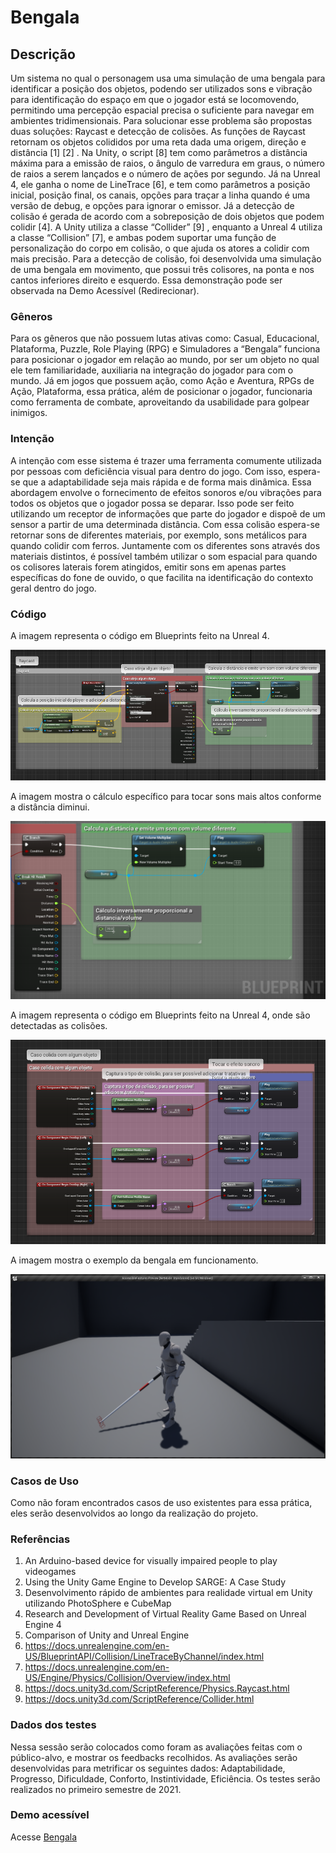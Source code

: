 # Bengala

## Descrição

 Um sistema no qual o personagem usa uma simulação de uma bengala para identificar a posição dos objetos, podendo ser utilizados sons e vibração para identificação do espaço em que o jogador está se locomovendo, permitindo uma percepção espacial precisa o suficiente para navegar em ambientes tridimensionais.
Para solucionar esse problema são propostas duas soluções: Raycast e detecção de colisões. As funções de Raycast retornam os objetos colididos por uma reta dada uma origem, direção e distância [1] [2] . Na Unity, o script [8] tem como parâmetros a distância máxima para a emissão de raios, o ângulo de varredura em graus, o número de raios a serem lançados e o número de ações por segundo. Já na Unreal 4, ele ganha o nome de LineTrace [6], e tem como parâmetros a posição inicial, posição final, os canais, opções para traçar a linha quando é uma versão de debug, e opções para ignorar o emissor.
Já a detecção de colisão é gerada de acordo com a sobreposição de dois objetos que podem colidir [4]. A Unity utiliza a classe “Collider” [9] , enquanto a Unreal 4 utiliza  a classe “Collision” [7], e ambas podem suportar uma função de personalização do corpo em colisão, o que ajuda os atores a colidir com mais precisão. Para a detecção de colisão, foi desenvolvida uma simulação de uma bengala em movimento, que possui três colisores, na ponta e nos cantos inferiores direito e esquerdo. Essa demonstração pode ser observada na Demo Acessível (Redirecionar).

### Gêneros

Para os gêneros que não possuem lutas ativas como: Casual, Educacional, Plataforma, Puzzle, Role Playing (RPG) e Simuladores a “Bengala” funciona para posicionar o jogador em relação ao mundo, por ser um objeto no qual ele tem familiaridade, auxiliaria na integração do jogador para com o mundo.
Já em jogos que possuem ação, como Ação e Aventura, RPGs de Ação, Plataforma, essa prática, além de posicionar o jogador, funcionaria como ferramenta de combate, aproveitando da usabilidade para golpear inimigos. 

### Intenção

A intenção com esse sistema é trazer uma ferramenta comumente utilizada por pessoas com deficiência visual para dentro do jogo. Com isso, espera-se que a adaptabilidade seja mais rápida e de forma mais dinâmica. Essa abordagem envolve o fornecimento de efeitos sonoros e/ou vibrações para todos os objetos que o jogador possa se deparar. Isso pode ser feito utilizando um receptor de informações que parte do jogador e dispoẽ de um sensor a partir de uma determinada distância.
Com essa colisão espera-se retornar sons de diferentes materiais, por exemplo, sons metálicos para quando colidir com ferros. Juntamente com os diferentes sons através dos materiais distintos, é possível também utilizar o som espacial para quando os colisores laterais forem atingidos, emitir sons em apenas partes específicas do fone de ouvido, o que facilita na identificação do contexto geral dentro do jogo.

### Código

A imagem representa o código em Blueprints feito na Unreal 4.

![plot](https://github.com/LeoGarcez/accessible-features/blob/main/Content/Whitecane/md1.png)

A imagem mostra o cálculo específico para tocar sons mais altos conforme a distância diminui.

![plot](https://github.com/LeoGarcez/accessible-features/blob/main/Content/Whitecane/md2.png)

A imagem representa o código em Blueprints feito na Unreal 4, onde são detectadas as colisões.

![plot](https://github.com/LeoGarcez/accessible-features/blob/main/Content/Whitecane/md3.png)

A imagem mostra o exemplo da bengala em funcionamento.

![plot](https://github.com/LeoGarcez/accessible-features/blob/main/Content/Whitecane/md4.png)


### Casos de Uso

Como não foram encontrados casos de uso existentes para essa prática, eles serão desenvolvidos ao longo da realização do projeto.

### Referências

1.	An Arduino-based device for visually impaired people to play videogames 
2.	Using the Unity Game Engine to Develop SARGE: A Case Study
3.	Desenvolvimento rápido de ambientes para realidade virtual em Unity utilizando PhotoSphere e CubeMap
4.	Research and Development of Virtual Reality Game Based on Unreal Engine 4
5.	Comparison of Unity and Unreal Engine
6.	https://docs.unrealengine.com/en-US/BlueprintAPI/Collision/LineTraceByChannel/index.html 
7.	https://docs.unrealengine.com/en-US/Engine/Physics/Collision/Overview/index.html 
8.	https://docs.unity3d.com/ScriptReference/Physics.Raycast.html 
9.	https://docs.unity3d.com/ScriptReference/Collider.html

### Dados dos testes

Nessa sessão serão colocados como foram as avaliações feitas com o público-alvo, e mostrar os feedbacks recolhidos. As avaliações serão desenvolvidas para metrificar os seguintes dados: Adaptabilidade, Progresso, Dificuldade, Conforto, Instintividade, Eficiência. Os testes serão realizados no primeiro semestre de 2021.

### Demo acessível

Acesse [Bengala](https://1drv.ms/u/s!AunOkXxY_m_EgdpxBMPCE7YVpW3xlg?e=a2uhiT)

